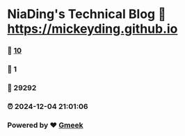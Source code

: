 # NiaDing's Technical Blog  :link: https://mickeyding.github.io 
### :page_facing_up: [10](https://mickeyding.github.io/tag.html) 
### :speech_balloon: 1 
### :hibiscus: 29292 
### :alarm_clock: 2024-12-04 21:01:06 
### Powered by :heart: [Gmeek](https://github.com/Meekdai/Gmeek)
